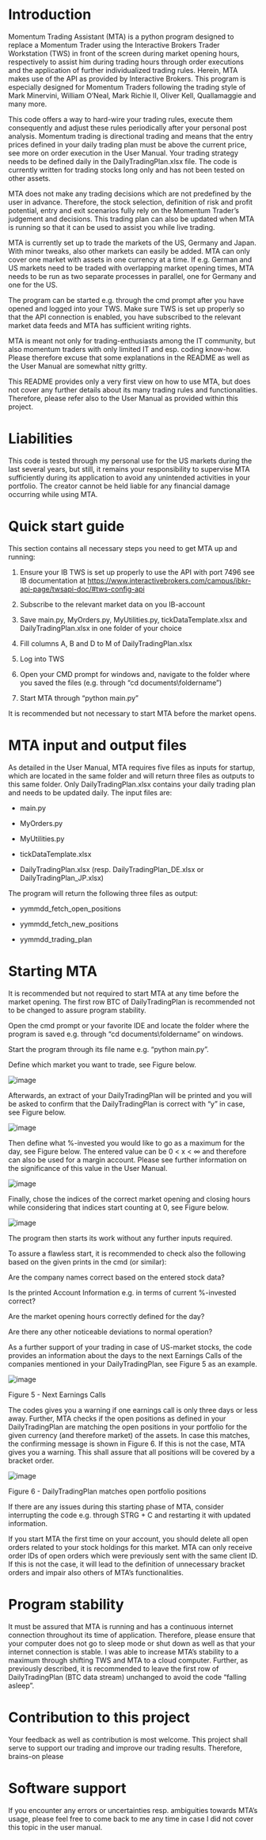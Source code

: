 # Introduction

Momentum Trading Assistant (MTA) is a python program designed to replace a Momentum Trader using the Interactive Brokers Trader Workstation (TWS) in front of the screen during market opening hours, respectively to assist him during trading hours through order executions and the application of further individualized trading rules. Herein, MTA makes use of the API as provided by Interactive Brokers. This program is especially designed for Momentum Traders following the trading style of Mark Minervini, William O’Neal, Mark Richie II, Oliver Kell, Quallamaggie and many more.

This code offers a way to hard-wire your trading rules, execute them consequently and adjust these rules periodically after your personal post analysis. Momentum trading is directional trading and means that the entry prices defined in your daily trading plan must be above the current price, see more on order execution in the User Manual. Your trading strategy needs to be defined daily in the DailyTradingPlan.xlsx file. The code is currently written for trading stocks long only and has not been tested on other assets.

MTA does not make any trading decisions which are not predefined by the user in advance. Therefore, the stock selection, definition of risk and profit potential, entry and exit scenarios fully rely on the Momentum Trader’s judgement and decisions. This trading plan can also be updated when MTA is running so that it can be used to assist you while live trading.

MTA is currently set up to trade the markets of the US, Germany and Japan. With minor tweaks, also other markets can easily be added. MTA can only cover one market with assets in one currency at a time. If e.g. German and US markets need to be traded with overlapping market opening times, MTA needs to be run as two separate processes in parallel, one for Germany and one for the US.

The program can be started e.g. through the cmd prompt after you have opened and logged into your TWS. Make sure TWS is set up properly so that the API connection is enabled, you have subscribed to the relevant market data feeds and MTA has sufficient writing rights.

MTA is meant not only for trading-enthusiasts among the IT community, but also momentum traders with only limited IT and esp. coding know-how. Please therefore excuse that some explanations in the README as well as the User Manual are somewhat nitty gritty.

This README provides only a very first view on how to use MTA, but does not cover any further details about its many trading rules and functionalities. Therefore, please refer also to the User Manual as provided within this project.

# Liabilities

This code is tested through my personal use for the US markets during the last several years, but still, it remains your responsibility to supervise MTA sufficiently during its application to avoid any unintended activities in your portfolio. The creator cannot be held liable for any financial damage occurring while using MTA.

# Quick start guide

This section contains all necessary steps you need to get MTA up and running:

  1) Ensure your IB TWS is set up properly to use the API with port 7496 see IB documentation at https://www.interactivebrokers.com/campus/ibkr-api-page/twsapi-doc/#tws-config-api

  2) Subscribe to the relevant market data on you IB-account

  3) Save main.py, MyOrders.py, MyUtilities.py, tickDataTemplate.xlsx and DailyTradingPlan.xlsx in one folder of your choice

  4) Fill columns A, B and D to M of DailyTradingPlan.xlsx

  5) Log into TWS

  6) Open your CMD prompt for windows and, navigate to the folder where you saved the files (e.g. through “cd documents\foldername”)

  7) Start MTA through “python main.py”



It is recommended but not necessary to start MTA before the market opens.

# MTA input and output files

As detailed in the User Manual, MTA requires five files as inputs for startup, which are located in the same folder and will return three files as outputs to this same folder. Only DailyTradingPlan.xlsx  contains your daily trading plan and needs to be updated daily. The input files are:

  - main.py

  - MyOrders.py

  - MyUtilities.py

  - tickDataTemplate.xlsx

  - DailyTradingPlan.xlsx (resp. DailyTradingPlan_DE.xlsx or DailyTradingPlan_JP.xlsx)



The program will return the following three files as output:

  - yymmdd_fetch_open_positions

  - yymmdd_fetch_new_positions

  - yymmdd_trading_plan



# Starting MTA

It is recommended but not required to start MTA at any time before the market opening. The first row BTC of DailyTradingPlan is recommended not to be changed to assure program stability.

Open the cmd prompt or your favorite IDE and locate the folder where the program is saved e.g. through “cd documents\foldername” on windows.

Start the program through its file name e.g. “python main.py”.

Define which market you want to trade, see Figure below.

![image](https://github.com/user-attachments/assets/21979062-77f8-4c37-aba3-d7f66b572dfd)

Afterwards, an extract of your DailyTradingPlan will be printed and you will be asked to confirm that the DailyTradingPlan is correct with “y” in case, see Figure below.

![image](https://github.com/user-attachments/assets/19f69046-0b10-4c92-8550-698aefe654b2)

Then define what %-invested you would like to go as a maximum for the day, see Figure below. The entered value can be 0 < x < ∞ and therefore can also be used for a margin account. Please see further information on the significance of this value in the User Manual.

![image](https://github.com/user-attachments/assets/c4df87a1-9e76-447d-a6b2-5dda474f04d4)

Finally, chose the indices of the correct market opening and closing hours while considering that indices start counting at 0, see Figure below.

![image](https://github.com/user-attachments/assets/cbeb0642-a38d-4576-b9f1-1e70f4eb9f50)



The program then starts its work without any further inputs required.



To assure a flawless start, it is recommended to check also the following based on the given prints in the cmd (or similar):



Are the company names correct based on the entered stock data?

Is the printed Account Information e.g. in terms of current %-invested correct?

Are the market opening hours correctly defined for the day?

Are there any other noticeable deviations to normal operation?



As a further support of your trading in case of US-market stocks, the code provides an information about the days to the next Earnings Calls of the companies mentioned in your DailyTradingPlan, see Figure 5 as an example.

![image](https://github.com/user-attachments/assets/5ef1cd22-fc86-4c4f-9827-766c69a83853)

Figure 5 - Next Earnings Calls



The codes gives you a warning if one earnings call is only three days or less away. Further, MTA checks if the open positions as defined in your DailyTradingPlan are matching the open positions in your portfolio for the given currency (and therefore market) of the assets. In case this matches, the confirming message is shown in Figure 6. If this is not the case, MTA gives you a warning. This shall assure that all positions will be covered by a bracket order.

![image](https://github.com/user-attachments/assets/0dea2da4-7c56-4b98-8372-3beb185b255b)

Figure 6 - DailyTradingPlan matches open portfolio positions



If there are any issues during this starting phase of MTA, consider interrupting the code e.g. through STRG + C and restarting it with updated information.



If you start MTA the first time on your account, you should delete all open orders related to your stock holdings for this market. MTA can only receive order IDs of open orders which were previously sent with the same client ID. If this is not the case, it will lead to the definition of unnecessary bracket orders and impair also others of MTA’s functionalities.

# Program stability

It must be assured that MTA is running and has a continuous internet connection throughout its time of application. Therefore, please ensure that your computer does not go to sleep mode or shut down as well as that your internet connection is stable. I was able to increase MTA’s stability to a maximum through shifting TWS and MTA to a cloud computer. Further, as previously described, it is recommended to leave the first row of DailyTradingPlan (BTC data stream) unchanged to avoid the code “falling asleep”.

# Contribution to this project

Your feedback as well as contribution is most welcome. This project shall serve to support our trading and improve our trading results. Therefore, brains-on please 

# Software support

If you encounter any errors or uncertainties resp. ambiguities towards MTA’s usage, please feel free to come back to me any time in case I did not cover this topic in the user manual.

